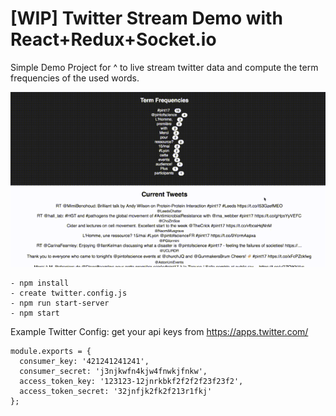 # [WIP] Twitter Stream Demo with React+Redux+Socket.io

Simple Demo Project for ^ to live stream twitter data and compute the term frequencies
of the used words.

![Example Gif](/tweets.gif?raw=true "")

```
- npm install
- create twitter.config.js
- npm run start-server
- npm start
```

Example Twitter Config:
get your api keys from https://apps.twitter.com/
```
module.exports = {
  consumer_key: '421241241241',
  consumer_secret: 'j3njkwfn4kjw4fnwkjfnkw',
  access_token_key: '123123-12jnrkbkf2f2f2f23f23f2',
  access_token_secret: '32jnfjk2fk2f213r1fkj'
};
```
